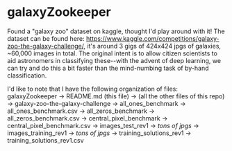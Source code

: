 # galaxyZookeeper
Found a "galaxy zoo" dataset on kaggle, thought I'd play around with it! The dataset can be found here: https://www.kaggle.com/competitions/galaxy-zoo-the-galaxy-challenge/, it's around 3 gigs of 424x424 jpgs of galaxies, ~60,000 images in total. The original intent is to allow citizen scientists to aid astronomers in classifying these--with the advent of deep learning, we can try and do this a bit faster than the mind-numbing task of by-hand classification.

I'd like to note that I have the following organization of files:
galaxyZookeeper -> README.md (this file)
                -> (all the other files of this repo)
                -> galaxy-zoo-the-galaxy-challenge  -> all_ones_benchmark       -> all_ones_benchmark.csv
                                                    -> all_zeros_benchmark      -> all_zeros_benchmark.csv
                                                    -> central_pixel_benchmark  -> central_pixel_benchmark.csv
                                                    -> images_test_rev1         -> _tons of jpgs_
                                                    -> images_training_rev1     -> _tons of jpgs_
                                                    -> training_solutions_rev1  -> training_solutions_rev1.csv
